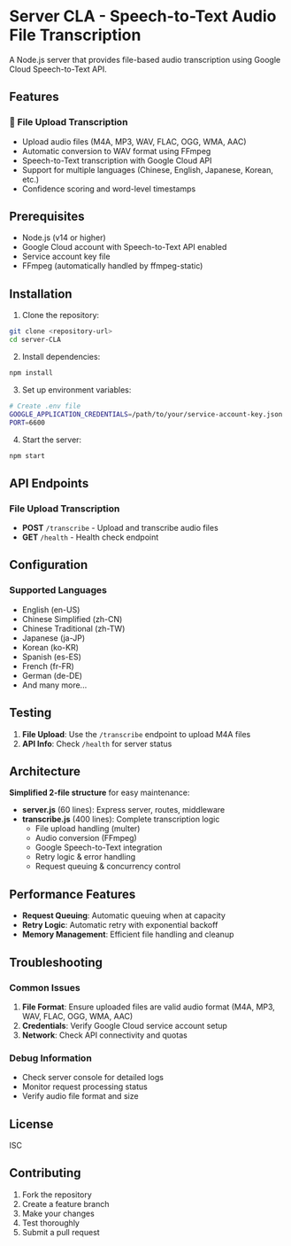 # Server CLA - Speech-to-Text Audio File Transcription

A Node.js server that provides file-based audio transcription using Google Cloud Speech-to-Text API.

## Features

### 🎤 File Upload Transcription

- Upload audio files (M4A, MP3, WAV, FLAC, OGG, WMA, AAC)
- Automatic conversion to WAV format using FFmpeg
- Speech-to-Text transcription with Google Cloud API
- Support for multiple languages (Chinese, English, Japanese, Korean, etc.)
- Confidence scoring and word-level timestamps

## Prerequisites

- Node.js (v14 or higher)
- Google Cloud account with Speech-to-Text API enabled
- Service account key file
- FFmpeg (automatically handled by ffmpeg-static)

## Installation

1. Clone the repository:

```bash
git clone <repository-url>
cd server-CLA
```

2. Install dependencies:

```bash
npm install
```

3. Set up environment variables:

```bash
# Create .env file
GOOGLE_APPLICATION_CREDENTIALS=/path/to/your/service-account-key.json
PORT=6600
```

4. Start the server:

```bash
npm start
```

## API Endpoints

### File Upload Transcription

- **POST** `/transcribe` - Upload and transcribe audio files
- **GET** `/health` - Health check endpoint

## Configuration

### Supported Languages

- English (en-US)
- Chinese Simplified (zh-CN)
- Chinese Traditional (zh-TW)
- Japanese (ja-JP)
- Korean (ko-KR)
- Spanish (es-ES)
- French (fr-FR)
- German (de-DE)
- And many more...

## Testing

1. **File Upload**: Use the `/transcribe` endpoint to upload M4A files
2. **API Info**: Check `/health` for server status

## Architecture

**Simplified 2-file structure** for easy maintenance:

- **server.js** (60 lines): Express server, routes, middleware
- **transcribe.js** (400 lines): Complete transcription logic
  - File upload handling (multer)
  - Audio conversion (FFmpeg)
  - Google Speech-to-Text integration
  - Retry logic & error handling
  - Request queuing & concurrency control

## Performance Features

- **Request Queuing**: Automatic queuing when at capacity
- **Retry Logic**: Automatic retry with exponential backoff
- **Memory Management**: Efficient file handling and cleanup

## Troubleshooting

### Common Issues

1. **File Format**: Ensure uploaded files are valid audio format (M4A, MP3, WAV, FLAC, OGG, WMA, AAC)
2. **Credentials**: Verify Google Cloud service account setup
3. **Network**: Check API connectivity and quotas

### Debug Information

- Check server console for detailed logs
- Monitor request processing status
- Verify audio file format and size

## License

ISC

## Contributing

1. Fork the repository
2. Create a feature branch
3. Make your changes
4. Test thoroughly
5. Submit a pull request
